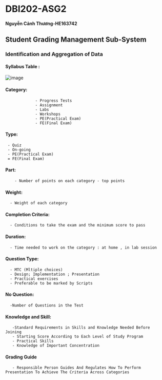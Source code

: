 # DBI202-ASG2    
#### Nguyễn Cảnh Thương-HE163742
## Student Grading Management Sub-System
### Identification and Aggregation of Data
#### Syllabus Table :
![image](https://user-images.githubusercontent.com/107567921/174474111-8de905e5-f2ef-4c47-b2a4-b63ab93325ac.png)

  #### Category: 
                 - Progress Tests 
                 - Assignment
                 - Labs
                 - Workshops
                 - PE(Practical Exam)
                 - FE(Final Exam)
  #### Type: 
     - Quiz 
     - On-going
     - PE(Practical Exam)
     = FE(Final Exam)
  #### Part: 
        - Number of points on each category - top points
  #### Weight:
      - Weight of each category
  #### Completion Criteria:
      - Conditions to take the exam and the minimum score to pass
  #### Duration:
      - Time needed to work on the category : at home , in lab session
  #### Question Type: 
      - MTC (Mltiple choices)
      - Design; Implementation ; Presentation
      - Practical exercises
      - Preferable to be marked by Scripts 
      
  #### No Question:
      -Number of Questions in the Test
  #### Knowledge and Skill: 
       -Standard Requirements in Skills and Knowledge Needed Before Joining
       - Starting Score According to Each Level of Study Program
       - Practical Skills
       - Knowledge of Important Concentration
  #### Grading Guide
       - Responsible Person Guides And Regulates How To Perform Presentation To Achieve The Criteria Across Categories
